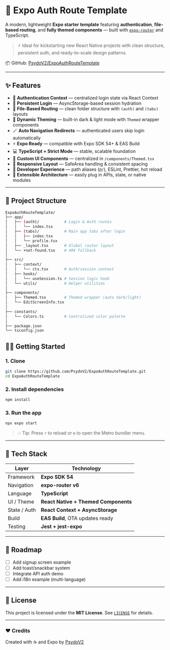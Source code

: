 # 🚀 Expo Auth Route Template

A modern, lightweight **Expo starter template** featuring **authentication**, **file-based routing**, and **fully themed components** — built with [`expo-router`](https://expo.github.io/router/) and TypeScript.

> ⚡️ Ideal for kickstarting new React Native projects with clean structure, persistent auth, and ready-to-scale design patterns.

📦 GitHub: [PsydoV2/ExpoAuthRouteTemplate](https://github.com/PsydoV2/ExpoAuthRouteTemplate)

---

## ✨ Features

- 🔐 **Authentication Context** — centralized login state via React Context
- 💾 **Persistent Login** — AsyncStorage-based session hydration
- 🧭 **File-Based Routing** — clean folder structure with `(auth)` and `(tabs)` layouts
- 🎨 **Dynamic Theming** — built-in dark & light mode with `Themed` wrapper components
- 🪄 **Auto Navigation Redirects** — authenticated users skip login automatically
- ⚡ **Expo Ready** — compatible with Expo SDK 54+ & EAS Build
- 💻 **TypeScript + Strict Mode** — stable, scalable foundation
- 🧱 **Custom UI Components** — centralized in `/components/Themed.tsx`
- 📱 **Responsive Layout** — SafeArea handling & consistent spacing
- 🧰 **Developer Experience** — path aliases (`@/`), ESLint, Prettier, hot reload
- 🧩 **Extensible Architecture** — easily plug in APIs, state, or native modules

---

## 🧠 Project Structure

```bash
ExpoAuthRouteTemplate/
├── app/
│   ├── (auth)/           # Login & Auth routes
│   │   └── index.tsx
│   ├── (tabs)/           # Main app tabs after login
│   │   ├── index.tsx
│   │   └── profile.tsx
│   ├── _layout.tsx       # Global router layout
│   └── +not-found.tsx    # 404 fallback
│
├── src/
│   ├── context/
│   │   └── ctx.tsx       # Auth/session context
│   ├── hooks/
│   │   └── useSession.ts # Session logic hook
│   └── utils/            # Helper utilities
│
├── components/
│   ├── Themed.tsx        # Themed wrapper (auto dark/light)
│   └── EditScreenInfo.tsx
│
├── constants/
│   └── Colors.ts         # Centralized color palette
│
├── package.json
└── tsconfig.json
```

## 🧑‍💻 Getting Started

### 1. Clone

```bash
git clone https://github.com/PsydoV2/ExpoAuthRouteTemplate.git
cd ExpoAuthRouteTemplate
```

### 2. Install dependencies

```bash
npm install
```

### 3. Run the app

```bash
npx expo start
```

> 💡 Tip: Press `r` to reload or `m` to open the Metro bundler menu.

---

## 🧱 Tech Stack

| Layer        | Technology                           |
| ------------ | ------------------------------------ |
| Framework    | **Expo SDK 54**                      |
| Navigation   | **expo-router v6**                   |
| Language     | **TypeScript**                       |
| UI / Theme   | **React Native + Themed Components** |
| State / Auth | **React Context + AsyncStorage**     |
| Build        | **EAS Build**, OTA updates ready     |
| Testing      | **Jest + jest-expo**                 |

---

## 🧭 Roadmap

- [ ] Add signup screen example
- [ ] Add toast/snackbar system
- [ ] Integrate API auth demo
- [ ] Add i18n example (multi-language)

---

## 🪪 License

This project is licensed under the **MIT License**.
See [`LICENSE`](./LICENSE) for details.

---

### ❤️ Credits

Created with ☕ and Expo by [PsydoV2](https://github.com/PsydoV2)
